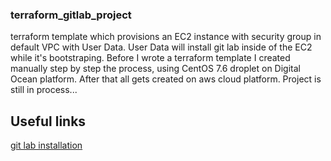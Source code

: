### terraform_gitlab_project
terraform template which provisions an EC2 instance with security group in default VPC with User Data. User Data will install git lab inside of the EC2 while it's bootstraping. 
Before I wrote a terraform template I created manually step by step the process, using CentOS 7.6 droplet on Digital Ocean platform. After that all gets created on aws cloud platform.
Project is still in process...

## Useful links
[git lab installation](https://about.gitlab.com/install/?version=ce#centos-7) 
